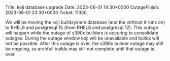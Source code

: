 Title: koji database upgrade
Date: 2023-06-01 14:30+0000
OutageFinish: 2023-06-01 23:30+0000
Ticket: 11350

We will be moving the koji buildsystem database (and the virthost it runs on) to RHEL9 and postgresql 15 (from RHEL8 and postgresql 12). This outage will happen while the outage of s390x builders is occuring to consolidate outages. During the outage window koji will be unavailable and builds will not be possible. After this outage is over, the s390x builder outage may still be ongoing, so archfull builds may still not complete until that outage is over.
